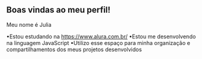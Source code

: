 ## Boas vindas ao meu perfil!

Meu nome é Julia 

•Estou estudando na https://www.alura.com.br/
•Estou me desenvolvendo na linguagem JavaScript
•Utilizo esse espaço para minha organização e compartilhamentos dos meus projetos desenvolvidos
